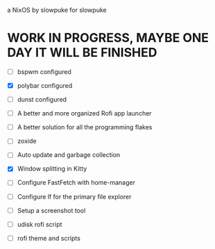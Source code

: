 a NixOS by slowpuke for slowpuke

# WORK IN PROGRESS, MAYBE ONE DAY IT WILL BE FINISHED
- [ ] bspwm configured
- [X] polybar configured
- [ ] dunst configured
- [ ] A better and more organized Rofi app launcher
- [ ] A better solution for all the programming flakes
- [ ] zoxide
- [ ] Auto update and garbage collection
- [X] Window splitting in Kitty
- [ ] Configure FastFetch with home-manager
- [ ] Configure lf for the primary file explorer
- [ ] Setup a screenshot tool
- [ ] udisk rofi script
- [ ] rofi theme and scripts

